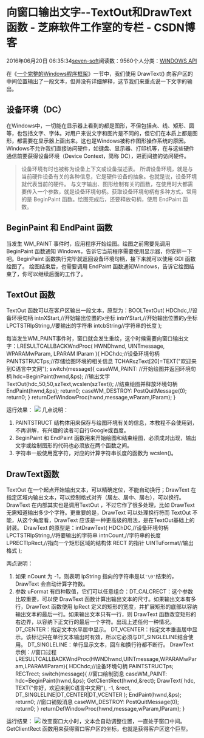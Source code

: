 
# 向窗口输出文字--TextOut和DrawText函数 -  芝麻软件工作室的专栏 - CSDN博客


2016年06月20日 06:35:34[seven-soft](https://me.csdn.net/softn)阅读数：9560个人分类：[WINDOWS API																](https://blog.csdn.net/softn/article/category/1130113)



在《[一个完整的Windows程序框架](http://c.biancheng.net/cpp/html/2949.html)》一节中，我们使用
 DrawText() 向客户区的中间位置输出了一段文本，但并没有详细解释，这节我们来重点说一下文字的输出。
## 设备环境（DC）
在Windows中，一切能在显示器上看到的都是图形，不但包括点、线、矩形、圆等，也包括文字、字体。对用户来说文字和图片是不同的，但它们在本质上都是图形，都需要在显示器上画出来。这也是Windows被称作图形操作系统的原因。
Windows不允许我们直接访问硬件，如键盘、显示器、打印机等，在与这些硬件通信前要获得设备环境（Device
 Context，简称 DC），进而间接的访问硬件。
> 设备环境有时也被称为设备上下文或设备描述表。
所谓设备环境，就是与当前硬件设备有关的各种信息，它是硬件设备的抽象。也就是说，设备环境就代表当前的硬件。
与文字输出、图形绘制有关的函数，在使用时大都需要传入一个参数，就是设备环境句柄。获取设备环境句柄有多种方式，常用的是 BeginPaint 函数。绘图完成后，还要释放句柄，使用 EndPaint 函数。
## BeginPaint 和 EndPaint 函数
当发生 WM_PAINT 事件时，应用程序开始绘图。绘图之前需要先调用 BeginPaint 函数通知 Windows，告诉它当前程序需要使用显示器，你安排一下吧。BeginPaint 函数执行完毕就返回设备环境句柄，接下来就可以使用
 GDI 函数绘图了。
绘图结束后，也需要调用 EndPaint 函数通知Windows，告诉它绘图结束了，你可以继续后面的工作了。
## TextOut 函数
TextOut 函数可以在客户区输出一段文本，原型为：BOOLTextOut(
HDChdc,//设备环境句柄
intnXStart,//开始输出位置的x坐标
intnYStart,//开始输出位置的y坐标
LPCTSTRlpString,//要输出的字符串
intcbString//字符串的长度
);

每当发生WM_PAINT事件时，窗口就会发生重绘，这个时候需要向窗口输出文字：LRESULTCALLBACKWndProc(
HWNDhwnd,
UINTmessage,
WPARAMwParam,
LPARAM lParam
){
HDChdc;//设备环境句柄
PAINTSTRUCTps;//存储绘图环境的相关信息
TCHARszText[20]=TEXT("欢迎来到C语言中文网");
switch(message){
caseWM_PAINT:
//开始绘图并返回环境句柄
hdc=BeginPaint(hwnd,&ps);
//输出文字
TextOut(hdc,50,50,szText,wcslen(szText));
//结束绘图并释放环境句柄
EndPaint(hwnd,&ps);
return0;
caseWM_DESTROY:
PostQuitMessage(0);
return0;
}
returnDefWindowProc(hwnd,message,wParam,lParam);
}

运行效果：
![](http://c.biancheng.net/cpp/uploads/allimg/150725/1-150H5095QH51.png)
几点说明：
1) PAINTSTRUCT 结构体用来保存与绘图环境有关的信息，本教程不会使用到，不再讲解，有兴趣的读者可自行Google或百度。
2) BeginPaint 和 EndPaint 函数用来开始绘图和结束绘图，必须成对出现，输出文字或绘制图形的代码也必须放在两个函数之间。
3) 字符串一般使用宽字符，对应的计算字符串长度的函数为 wcslen()。
## DrawText函数
TextOut 在一个起点开始输出文本，可以精确定位，不能自动换行；DrawText 在指定区域内输出文本，可以控制格式对齐（居左、居中、居右），可以换行。
DrawText 在内部其实也是调用TextOut ，不过它作了很多处理，比如 DrawText 无需知道输出多少个字符。更重要的是，DrawText 可以处理换行符而 TextOut 不能，从这个角度看，DrawText
 应该是一种更高级的用法，是在TextOut基础上的封装。
DrawText 的原型是：intDrawText(
HDChDC,//设备环境句柄
LPCTSTRlpString,//将要输出的字符串
intnCount,//字符串的长度
LPRECTlpRect,//指向一个矩形区域的结构体 RECT 的指针
UINTuFormat//输出格式
);

两点说明：
1) 如果 nCount 为 -1，则表明 lpString 指向的字符串是以`'\0'`结束的，DrawText
 会自动计算字符数。
2) 参数 uFormat 有四种取值，它们可以任意组合：DT_CALCRECT：这个参数比较重要，可以使 DrawText 函数计算出输出文本的尺寸。如果输出文本有多行，DrawText 函数使用 lpRect 定义的矩形的宽度，并扩展矩形的底部以容纳输出文本的最后一行。如果输出文本只有一行，则 DrawText 函数改变矩形的右边界，以容纳下正文行的最后一个字符。出现上述任何一种情况。
DT_CENTER：指定文本水平居中显示。
DT_VCENTER：指定文本垂直居中显示。该标记只在单行文本输出时有效，所以它必须与DT_SINGLELINE结合使用。
DT_SINGLELINE：单行显示文本，回车和换行符都不断行。
DrawText 示例：//窗口过程
LRESULTCALLBACKWndProc(HWNDhwnd,UINTmessage,WPARAMwParam,LPARAMlParam){
HDChdc;//设备环境句柄
PAINTSTRUCTps;
RECTrect;
switch(message){
//窗口绘制消息
caseWM_PAINT:
hdc=BeginPaint(hwnd,&ps);
GetClientRect(hwnd,&rect);
DrawText(
hdc,
TEXT("你好，欢迎来到C语言中文网"),
-1,
&rect,
DT_SINGLELINE|DT_CENTER|DT_VCENTER
);
EndPaint(hwnd,&ps);
return0;
//窗口销毁消息
caseWM_DESTROY:
PostQuitMessage(0);
return0;
}
returnDefWindowProc(hwnd,message,wParam,lParam);
}

运行结果：
![](http://c.biancheng.net/cpp/uploads/allimg/150801/1-150P1105301N1.png)
改变窗口大小时，文本会自动调整位置，一直处于窗口中间。
GetClientRect 函数用来获得窗口客户区的坐标，也就是获得客户区这个巨型。

